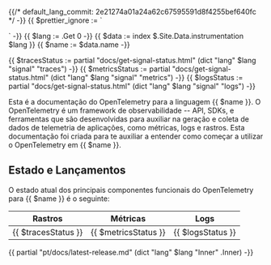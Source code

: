 {{/*
default_lang_commit: 2e21274a01a24a62c67595591d8f4255bef640fc
*/ -}}
{{ $prettier_ignore := `

<!-- prettier-ignore -->
` -}}
{{ $lang := .Get 0 -}}
{{ $data := index $.Site.Data.instrumentation $lang }}
{{ $name := $data.name -}}

{{ $tracesStatus := partial "docs/get-signal-status.html" (dict "lang" $lang "signal" "traces") -}}
{{ $metricsStatus := partial "docs/get-signal-status.html" (dict "lang" $lang "signal" "metrics") -}}
{{ $logsStatus := partial "docs/get-signal-status.html" (dict "lang" $lang "signal" "logs") -}}

Esta é a documentação do OpenTelemetry para a linguagem {{ $name }}. O OpenTelemetry é um
framework de observabilidade -- API, SDKs, e ferramentas que são desenvolvidas para auxiliar na
geração e coleta de dados de telemetria de aplicações, como métricas, logs e rastros. Esta documentação foi criada para te auxiliar a entender como começar a utilizar o OpenTelemetry em {{ $name }}.

## Estado e Lançamentos

O estado atual dos principais componentes funcionais do OpenTelemetry para {{ $name }} é o seguinte:

| Rastros              | Métricas              | Logs              |
| ------------------- | -------------------- | ----------------- |
| {{ $tracesStatus }} | {{ $metricsStatus }} | {{ $logsStatus }} |

{{ partial "pt/docs/latest-release.md" (dict "lang" $lang "Inner" .Inner) -}}
